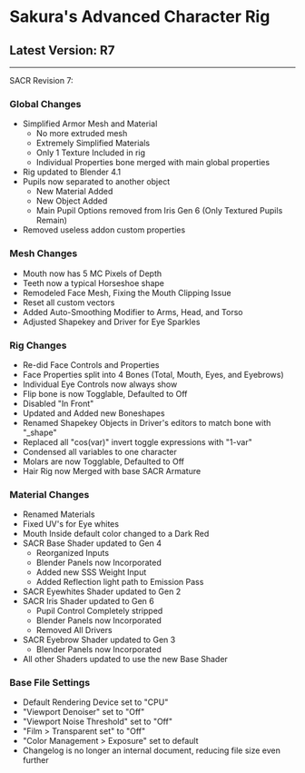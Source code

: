 # Sakura's Advanced Character Rig

## Latest Version: R7

--------
SACR Revision 7:

### Global Changes

- Simplified Armor Mesh and Material
  - No more extruded mesh
  - Extremely Simplified Materials
  - Only 1 Texture Included in rig
  - Individual Properties bone merged with main global properties
- Rig updated to Blender 4.1
- Pupils now separated to another object
  - New Material Added
  - New Object Added
  - Main Pupil Options removed from Iris Gen 6 (Only Textured Pupils Remain)
- Removed useless addon custom properties

### Mesh Changes

- Mouth now has 5 MC Pixels of Depth
- Teeth now a typical Horseshoe shape
- Remodeled Face Mesh, Fixing the Mouth Clipping Issue
- Reset all custom vectors
- Added Auto-Smoothing Modifier to Arms, Head, and Torso
- Adjusted Shapekey and Driver for Eye Sparkles

### Rig Changes

- Re-did Face Controls and Properties
- Face Properties split into 4 Bones (Total, Mouth, Eyes, and Eyebrows)
- Individual Eye Controls now always show
- Flip bone is now Togglable, Defaulted to Off
- Disabled "In Front"
- Updated and Added new Boneshapes
- Renamed Shapekey Objects in Driver's editors to match bone with "_shape"
- Replaced all "cos(var)" invert toggle expressions with "1-var"
- Condensed all variables to one character
- Molars are now Togglable, Defaulted to Off
- Hair Rig now Merged with base SACR Armature

### Material Changes

- Renamed Materials
- Fixed UV's for Eye whites
- Mouth Inside default color changed to a Dark Red
- SACR Base Shader updated to Gen 4
  - Reorganized Inputs
  - Blender Panels now Incorporated
  - Added new SSS Weight Input
  - Added Reflection light path to Emission Pass
- SACR Eyewhites Shader updated to Gen 2
- SACR Iris Shader updated to Gen 6
  - Pupil Control Completely stripped
  - Blender Panels now Incorporated
  - Removed All Drivers
- SACR Eyebrow Shader updated to Gen 3
  - Blender Panels now Incorporated
- All other Shaders updated to use the new Base Shader

### Base File Settings

- Default Rendering Device set to "CPU"
- "Viewport Denoiser" set to "Off"
- "Viewport Noise Threshold" set to "Off"
- "Film > Transparent set" to "Off"
- "Color Management > Exposure" set to default
- Changelog is no longer an internal document, reducing file size even further
